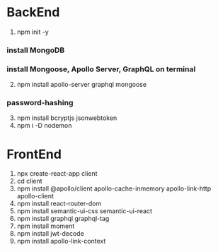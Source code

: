 # BackEnd

1. npm init -y
### install MongoDB
### install Mongoose, Apollo Server, GraphQL on terminal
2. npm install apollo-server graphql mongoose
### password-hashing
3. npm install bcryptjs jsonwebtoken
4. npm i -D nodemon

# FrontEnd

1. npx create-react-app client
2. cd client
3. npm install @apollo/client apollo-cache-inmemory apollo-link-http apollo-client
4. npm install react-router-dom
5. npm install semantic-ui-css semantic-ui-react
6. npm install graphql graphql-tag
7. npm install moment
8. npm install jwt-decode
9. npm install apollo-link-context
